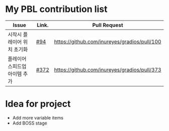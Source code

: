 My PBL contribution list
========================

| Issue                    | Link.   | Pull Request |
|--------------------------|---------|--------------|
| 시작시 플레이어 위치 초기화    | [#94](https://github.com/inureyes/gradios/issues/94) | https://github.com/inureyes/gradios/pull/100 |
| 플레이어 스피드업 아이템 추가    | [#372](https://github.com/inureyes/gradios/issues/372) | https://github.com/inureyes/gradios/pull/373 |

Idea for project
================

 * Add more variable items
 * Add BOSS stage
